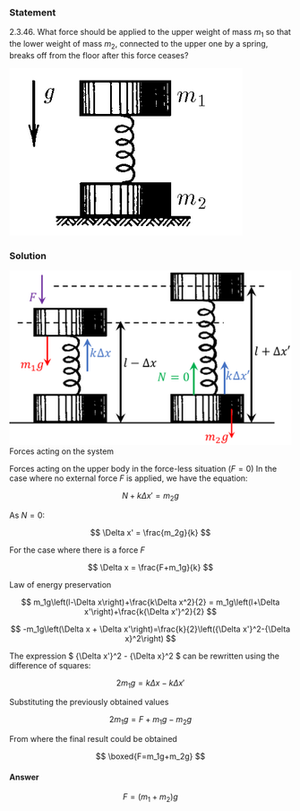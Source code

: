 ###  Statement

$2.3.46.$ What force should be applied to the upper weight of mass $m_1$ so that the lower weight of mass $m_2$, connected to the upper one by a spring, breaks off from the floor after this force ceases?

![ For problem $2.3.46$ |416x299, 29%](../../img/2.3.46/2.3.46.png)

### Solution

![ Forces acting on the system |1328x819, 51%](../../img/2.3.46/2.3.46_1.png)  Forces acting on the system

Forces acting on the upper body in the force-less situation ($F=0$) In the case where no external force $F$ is applied, we have the equation:

$$
N+k\Delta x'=m_2g
$$

As $N=0$:

$$
\Delta x' = \frac{m_2g}{k}
$$

For the case where there is a force $F$

$$
\Delta x = \frac{F+m_1g}{k}
$$

Law of energy preservation

$$
m_1g\left(l-\Delta x\right)+\frac{k\Delta x^2}{2} = m_1g\left(l+\Delta x'\right)+\frac{k{\Delta x'}^2}{2}
$$

$$
-m_1g\left(\Delta x + \Delta x'\right)=\frac{k}{2}\left({\Delta x'}^2-{\Delta x}^2\right)
$$

The expression $ {\Delta x'}^2 - {\Delta x}^2 $ can be rewritten using the difference of squares:

$$
2m_1g=k\Delta x - k\Delta x'
$$

Substituting the previously obtained values

$$
2m_1g=F+m_1g-m_2g
$$

From where the final result could be obtained

$$
\boxed{F=m_1g+m_2g}
$$

#### Answer

$$
F=(m_1+m_2)g
$$